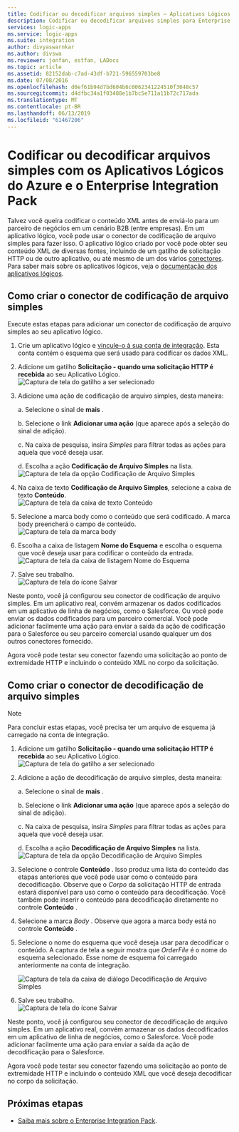 ```yaml
---
title: Codificar ou decodificar arquivos simples – Aplicativos Lógicos do Azure | Microsoft Docs
description: Codificar ou decodificar arquivos simples para Enterprise Integration com os Aplicativos Lógicos do Azure e o Enterprise Integration Pack
services: logic-apps
ms.service: logic-apps
ms.suite: integration
author: divyaswarnkar
ms.author: divswa
ms.reviewer: jonfan, estfan, LADocs
ms.topic: article
ms.assetid: 82152dab-c7ad-43df-b721-596559703be8
ms.date: 07/08/2016
ms.openlocfilehash: d0ef61b94d7bd604b6c0062341224510f3048c57
ms.sourcegitcommit: d4dfbc34a1f03488e1b7bc5e711a11b72c717ada
ms.translationtype: MT
ms.contentlocale: pt-BR
ms.lasthandoff: 06/13/2019
ms.locfileid: "61467206"
---
```

# <a name="encode-or-decode-flat-files-with-azure-logic-apps-and-enterprise-integration-pack"></a>Codificar ou decodificar arquivos simples com os Aplicativos Lógicos do Azure e o Enterprise Integration Pack

Talvez você queira codificar o conteúdo XML antes de enviá-lo para um parceiro de negócios em um cenário B2B (entre empresas). Em um aplicativo lógico, você pode usar o conector de codificação de arquivo simples para fazer isso. O aplicativo lógico criado por você pode obter seu conteúdo XML de diversas fontes, incluindo de um gatilho de solicitação HTTP ou de outro aplicativo, ou até mesmo de um dos vários [conectores](../connectors/apis-list.md). Para saber mais sobre os aplicativos lógicos, veja o [documentação dos aplicativos lógicos](logic-apps-overview.md "Saiba mais sobre os Aplicativos Lógicos").  

## <a name="create-the-flat-file-encoding-connector"></a>Como criar o conector de codificação de arquivo simples
Execute estas etapas para adicionar um conector de codificação de arquivo simples ao seu aplicativo lógico.

1. Crie um aplicativo lógico e [vincule-o à sua conta de integração](logic-apps-enterprise-integration-accounts.md "Saiba como vincular uma conta de integração a um Aplicativo lógico"). Esta conta contém o esquema que será usado para codificar os dados XML.  
1. Adicione um gatilho **Solicitação - quando uma solicitação HTTP é recebida** ao seu Aplicativo Lógico.  
   ![Captura de tela do gatilho a ser selecionado](./media/logic-apps-enterprise-integration-b2b/flatfile-1.png)    
1. Adicione uma ação de codificação de arquivo simples, desta maneira:
   
    a. Selecione o sinal de **mais** .
   
    b. Selecione o link **Adicionar uma ação** (que aparece após a seleção do sinal de adição).
   
    c. Na caixa de pesquisa, insira *Simples* para filtrar todas as ações para aquela que você deseja usar.
   
    d. Escolha a ação **Codificação de Arquivo Simples** na lista.   
   ![Captura de tela da opção Codificação de Arquivo Simples](media/logic-apps-enterprise-integration-flatfile/flatfile-2.png)   
1. Na caixa de texto **Codificação de Arquivo Simples**, selecione a caixa de texto **Conteúdo**.  
   ![Captura de tela da caixa de texto Conteúdo](media/logic-apps-enterprise-integration-flatfile/flatfile-3.png)  
1. Selecione a marca body como o conteúdo que será codificado. A marca body preencherá o campo de conteúdo.     
   ![Captura de tela da marca body](media/logic-apps-enterprise-integration-flatfile/flatfile-4.png)  
1. Escolha a caixa de listagem **Nome do Esquema** e escolha o esquema que você deseja usar para codificar o conteúdo da entrada.    
   ![Captura de tela da caixa de listagem Nome do Esquema](media/logic-apps-enterprise-integration-flatfile/flatfile-5.png)  
1. Salve seu trabalho.   
   ![Captura de tela do ícone Salvar](media/logic-apps-enterprise-integration-flatfile/flatfile-6.png)  

Neste ponto, você já configurou seu conector de codificação de arquivo simples. Em um aplicativo real, convém armazenar os dados codificados em um aplicativo de linha de negócios, como o Salesforce. Ou você pode enviar os dados codificados para um parceiro comercial. Você pode adicionar facilmente uma ação para enviar a saída da ação de codificação para o Salesforce ou seu parceiro comercial usando qualquer um dos outros conectores fornecido.

Agora você pode testar seu conector fazendo uma solicitação ao ponto de extremidade HTTP e incluindo o conteúdo XML no corpo da solicitação.  

## <a name="create-the-flat-file-decoding-connector"></a>Como criar o conector de decodificação de arquivo simples

> [!NOTE]
> Para concluir estas etapas, você precisa ter um arquivo de esquema já carregado na conta de integração.

1. Adicione um gatilho **Solicitação - quando uma solicitação HTTP é recebida** ao seu Aplicativo Lógico.  
   ![Captura de tela do gatilho a ser selecionado](./media/logic-apps-enterprise-integration-b2b/flatfile-1.png)    
1. Adicione a ação de decodificação de arquivo simples, desta maneira:
   
    a. Selecione o sinal de **mais** .
   
    b. Selecione o link **Adicionar uma ação** (que aparece após a seleção do sinal de adição).
   
    c. Na caixa de pesquisa, insira *Simples* para filtrar todas as ações para aquela que você deseja usar.
   
    d. Escolha a ação **Decodificação de Arquivo Simples** na lista.   
   ![Captura de tela da opção Decodificação de Arquivo Simples](media/logic-apps-enterprise-integration-flatfile/flatfile-2.png)   
1. Selecione o controle **Conteúdo** . Isso produz uma lista do conteúdo das etapas anteriores que você pode usar como o conteúdo para decodificação. Observe que o *Corpo* da solicitação HTTP de entrada estará disponível para uso como o conteúdo para decodificação. Você também pode inserir o conteúdo para decodificação diretamente no controle **Conteúdo** .     
1. Selecione a marca *Body* . Observe que agora a marca body está no controle **Conteúdo** .
1. Selecione o nome do esquema que você deseja usar para decodificar o conteúdo. A captura de tela a seguir mostra que *OrderFile* é o nome do esquema selecionado. Esse nome de esquema foi carregado anteriormente na conta de integração.
   
   ![Captura de tela da caixa de diálogo Decodificação de Arquivo Simples](media/logic-apps-enterprise-integration-flatfile/flatfile-decode-1.png)    
1. Salve seu trabalho.  
   ![Captura de tela do ícone Salvar](media/logic-apps-enterprise-integration-flatfile/flatfile-6.png)    

Neste ponto, você já configurou seu conector de decodificação de arquivo simples. Em um aplicativo real, convém armazenar os dados decodificados em um aplicativo de linha de negócios, como o Salesforce. Você pode adicionar facilmente uma ação para enviar a saída da ação de decodificação para o Salesforce.

Agora você pode testar seu conector fazendo uma solicitação ao ponto de extremidade HTTP e incluindo o conteúdo XML que você deseja decodificar no corpo da solicitação.  

## <a name="next-steps"></a>Próximas etapas
* [Saiba mais sobre o Enterprise Integration Pack](logic-apps-enterprise-integration-overview.md "Saiba mais sobre o Enterprise Integration Pack").  

